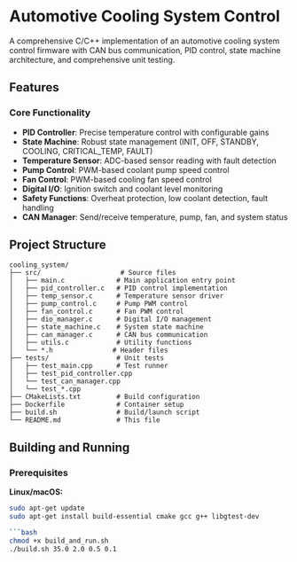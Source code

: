 # Automotive Cooling System Control

A comprehensive C/C++ implementation of an automotive cooling system control firmware with CAN bus communication, PID control, state machine architecture, and comprehensive unit testing.

## Features

### Core Functionality
- **PID Controller**: Precise temperature control with configurable gains
- **State Machine**: Robust state management (INIT, OFF, STANDBY, COOLING, CRITICAL_TEMP, FAULT)
- **Temperature Sensor**: ADC-based sensor reading with fault detection
- **Pump Control**: PWM-based coolant pump speed control
- **Fan Control**: PWM-based cooling fan speed control
- **Digital I/O**: Ignition switch and coolant level monitoring
- **Safety Functions**: Overheat protection, low coolant detection, fault handling
- **CAN Manager**: Send/receive temperature, pump, fan, and system status

## Project Structure

```
cooling_system/
├── src/                    # Source files
│   ├── main.c             # Main application entry point
│   ├── pid_controller.c   # PID control implementation
│   ├── temp_sensor.c      # Temperature sensor driver
│   ├── pump_control.c     # Pump PWM control
│   ├── fan_control.c      # Fan PWM control
│   ├── dio_manager.c      # Digital I/O management
│   ├── state_machine.c    # System state machine
│   ├── can_manager.c      # CAN bus communication
│   ├── utils.c            # Utility functions
│   └── *.h               # Header files
├── tests/                 # Unit tests
│   ├── test_main.cpp      # Test runner
│   ├── test_pid_controller.cpp
│   └── test_can_manager.cpp
│   └── test_*.cpp
├── CMakeLists.txt         # Build configuration
├── Dockerfile             # Container setup
├── build.sh               # Build/launch script
└── README.md              # This file
```

## Building and Running

### Prerequisites

**Linux/macOS:**
```bash
sudo apt-get update
sudo apt-get install build-essential cmake gcc g++ libgtest-dev

```bash
chmod +x build_and_run.sh
./build.sh 35.0 2.0 0.5 0.1
```